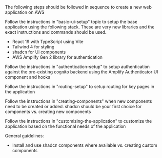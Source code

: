 The following steps should be followed in sequence to create a new web application on AWS

Follow the instructions in "basic-ui-setup" topic to setup the base application using the following stack. These are very new libraries and the exact instructions and commands should be used.
- React 19 with TypeScript using Vite
- Tailwind 4 for styling
- shadcn for UI components
- AWS Amplify Gen 2 library for authentication

Follow the instructions in "authentication-setup" to setup authentication against the pre-existing cognito backend using the Amplify Authenticator UI component and hooks

Follow the instructions in "routing-setup" to setup routing for key pages in the application

Follow the instructions in "creating-components" when new components need to be created or added. shadcn should be your first choice for components vs. creating new components

Follow the instructions in "customizing-the-application" to customize the application based on the functional needs of the application

General guidelines:
- Install and use shadcn components where available vs. creating custom components

